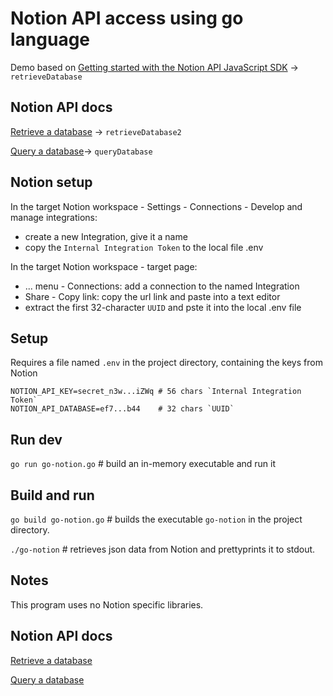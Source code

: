 # Notion API access using go language

Demo based on [Getting started with the Notion API JavaScript SDK](https://dev.to/craigaholliday/getting-started-with-the-notion-api-javascript-sdk-c50) -> `retrieveDatabase`

## Notion API docs

[Retrieve a database](https://developers.notion.com/reference/retrieve-a-database) -> `retrieveDatabase2`

[Query a database](https://developers.notion.com/reference/post-database-query)-> `queryDatabase`

## Notion setup

In the target Notion workspace - Settings - Connections - Develop and manage integrations:

- create a new Integration, give it a name
- copy the `Internal Integration Token` to the local file .env

In the target Notion workspace - target page:

- ... menu - Connections: add a connection to the named Integration
- Share - Copy link: copy the url link and paste into a text editor
- extract the first 32-character `UUID` and pste it into the local .env file

## Setup

Requires a file named `.env` in the project directory, containing the keys from Notion

```
NOTION_API_KEY=secret_n3w...iZWq # 56 chars `Internal Integration Token`
NOTION_API_DATABASE=ef7...b44    # 32 chars `UUID`
```

## Run dev

`go run go-notion.go` # build an in-memory executable and run it

## Build and run

`go build go-notion.go` # builds the executable `go-notion` in the project directory.

`./go-notion` # retrieves json data from Notion and prettyprints it to stdout.

## Notes

This program uses no Notion specific libraries.

## Notion API docs

[Retrieve a database](https://developers.notion.com/reference/retrieve-a-database)

[Query a database](https://developers.notion.com/reference/post-database-query)

